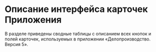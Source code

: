 # Описание интерфейса карточек Приложения

В разделе приведены сводные таблицы с описанием всех кнопок и полей карточек, используемых в приложении «Делопроизводство. Версия 5».